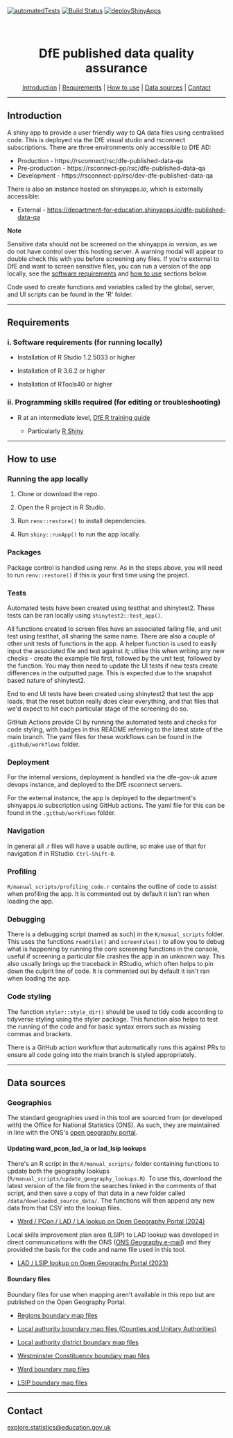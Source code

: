 [![automatedTests](https://github.com/dfe-analytical-services/dfe-published-data-qa/actions/workflows/automatedTests.yaml/badge.svg?branch=main)](https://github.com/dfe-analytical-services/dfe-published-data-qa/actions/workflows/automatedTests.yaml) 
[![Build Status](https://dfe-gov-uk.visualstudio.com/stats-development/_apis/build/status%2Fdfe-analytical-services.dfe-published-data-qa?repoName=dfe-analytical-services%2Fdfe-published-data-qa&branchName=main)](https://dfe-gov-uk.visualstudio.com/stats-development/_build/latest?definitionId=1381&repoName=dfe-analytical-services%2Fdfe-published-data-qa&branchName=main)
[![deployShinyApps](https://github.com/dfe-analytical-services/dfe-published-data-qa/actions/workflows/deployShinyApps.yaml/badge.svg?branch=main)](https://github.com/dfe-analytical-services/dfe-published-data-qa/actions/workflows/deployShinyApps.yaml)


<h1 align="center">
  <br>
  DfE published data quality assurance 
  <br>
</h1>

<p align="center">
  <a href="#introduction">Introduction</a> |
  <a href="#requirements">Requirements</a> |
  <a href="#how-to-use">How to use</a> |
  <a href="#data-sources">Data sources</a> |
  <a href="#contact">Contact</a>
</p>

---

## Introduction 

A shiny app to provide a user friendly way to QA data files using centralised code. This is deployed via the DfE visual studio and rsconnect subscriptions. There are three environments only accessible to DfE AD:

- Production - https://rsconnect/rsc/dfe-published-data-qa
- Pre-production - https://rsconnect-pp/rsc/dfe-published-data-qa
- Development - https://rsconnect-pp/rsc/dev-dfe-published-data-qa

There is also an instance hosted on shinyapps.io, which is externally accessible:

- External - https://department-for-education.shinyapps.io/dfe-published-data-qa

**Note**

Sensitive data should not be screened on the shinyapps.io version, as we do not have control over this hosting server. A warning modal will appear to double check this with you before screening any files. If you're external to DfE and want to screen sensitive files, you can run a version of the app locally, see the [software requirements](#requirements) and [how to use](#how-to-use) sections below.

Code used to create functions and variables called by the global, server, and UI scripts can be found in the 'R' folder.

---

## Requirements


### i. Software requirements (for running locally)

- Installation of R Studio 1.2.5033 or higher

- Installation of R 3.6.2 or higher

- Installation of RTools40 or higher

### ii. Programming skills required (for editing or troubleshooting)

- R at an intermediate level, [DfE R training guide](https://dfe-analytical-services.github.io/r-training-course/)

  - Particularly [R Shiny](https://shiny.rstudio.com/)
  
---

## How to use

### Running the app locally

1. Clone or download the repo. 

2. Open the R project in R Studio.

3. Run `renv::restore()` to install dependencies.

4. Run `shiny::runApp()` to run the app locally.

### Packages

Package control is handled using renv. As in the steps above, you will need to run `renv::restore()` if this is your first time using the project.

### Tests

Automated tests have been created using testthat and shinytest2. These tests can be ran locally using `shinytest2::test_app()`. 

All functions created to screen files have an associated failing file, and unit test using testthat, all sharing the same name. There are also a couple of other unit tests of functions in the app. A helper function is used to easily input the associated file and test against it; utilise this when writing any new checks - create the example file first, followed by the unit test, followed by the function. You may then need to update the UI tests if new tests create differences in the outputted page. This is expected due to the snapshot based nature of shinytest2.

End to end UI tests have been created using shinytest2 that test the app loads, that the reset button really does clear everything, and that files that we'd expect to hit each particular stage of the screening do so.

GitHub Actions provide CI by running the automated tests and checks for code styling, with badges in this README referring to the latest state of the main branch. The yaml files for these workflows can be found in the `.github/workflows` folder.

### Deployment

For the internal versions, deployment is handled via the dfe-gov-uk azure devops instance, and deployed to the DfE rsconnect servers.

For the external instance, the app is deployed to the department's shinyapps.io subscription using GitHub actions. The yaml file for this can be found in the `.github/workflows` folder.

### Navigation

In general all .r files will have a usable outline, so make use of that for navigation if in RStudio: `Ctrl-Shift-O`.

### Profiling

`R/manual_scripts/profiling_code.r` contains the outline of code to assist when profiling the app. It is commented out by default it isn't ran when loading the app.

### Debugging

There is a debugging script (named as such) in the `R/manual_scripts` folder. This uses the functions `readFile()` and `screenFiles()` to allow you to debug what is happening by running the core screening functions in the console, useful if screening a particular file crashes the app in an unknown way. This also usually brings up the traceback in RStudio, which often helps to pin down the culprit line of code. It is commented out by default it isn't ran when loading the app.

### Code styling

The function `styler::style_dir()` should be used to tidy code according to tidyverse styling using the styler package. This function also helps to test the running of the code and for basic syntax errors such as missing commas and brackets.

There is a GitHub action workflow that automatically runs this against PRs to ensure all code going into the main branch is styled appropriately.

---

## Data sources

### Geographies

The standard geographies used in this tool are sourced from (or developed with) the Office for National Statistics (ONS). As such, they are maintained in line with the ONS's [open geography portal](https://geoportal.statistics.gov.uk/). 

#### Updating ward_pcon_lad_la or lad_lsip lookups

There's an R script in the `R/manual_scripts/` folder containing functions to update both the geography lookups (`R/manual_scripts/update_geography_lookups.R`). To use this, download the latest version of the file from the searches linked in the comments of that script, and then save a copy of that data in a new folder called `/data/downloaded_source_data/`. The functions will then append any new data from that CSV into the lookup files.

* [Ward / PCon / LAD / LA lookup on Open Geography Portal (2024)](https://geoportal.statistics.gov.uk/datasets/62eb9df29a2f4521b5076a419ff9a47e_0/explore)

Local skills improvement plan area (LSIP) to LAD lookup was developed in direct communications with the ONS ([ONS Geography e-mail](mailto:ONS.Geography@ons.gov.uk)) and they provided the basis for the code and name file used in this tool. 

* [LAD / LSIP lookup on Open Geography Portal (2023)](https://geoportal.statistics.gov.uk/datasets/effcab9660fd4375baaed44c2bd23719_0/explore?q=local%20skills%20lad)

#### Boundary files

Boundary files for use when mapping aren't available in this repo but are published on the Open Geography Portal. 

* [Regions boundary map files](https://geoportal.statistics.gov.uk/search?q=BDY_RGN&sort=Title%7Ctitle%7Casc)

* [Local authority boundary map files (Counties and Unitary Authorities)](https://geoportal.statistics.gov.uk/search?q=BDY_CTYUA&sort=Date%20Created%7Ccreated%7Cdesc)

* [Local authority district boundary map files](https://geoportal.statistics.gov.uk/search?q=BDY_LAD&sort=Date%20Created%7Ccreated%7Cdesc)

* [Westminster Constituency boundary map files](https://geoportal.statistics.gov.uk/search?q=BDY_PCON&sort=Date%20Created%7Ccreated%7Cdesc)

* [Ward boundary map files](https://geoportal.statistics.gov.uk/search?q=BDY_WD&sort=Title%7Ctitle%7Casc)

* [LSIP boundary map files](https://geoportal.statistics.gov.uk/search?collection=Dataset&sort=name&tags=all(BDY_LSIP%2CAUG_2023))

---

## Contact

explore.statistics@education.gov.uk
